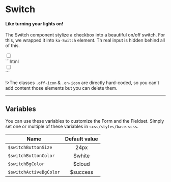 # Switch
####  Like turning your lights on!
The Switch component stylize a checkbox into a beautiful on/off switch. For this, we wrapped it into `ka-Switch` element. Th real input is hidden behind all of this. 
<div class="demo-block">
  <div class="ka-Switch" style="width: 48px;">
    <input type="checkbox" class="ka-Switch__input" id="id">
    <label for="id">
      <span class="off-icon"></span>
      <span class="on-icon"></span>
    </label>
  </div>
</div>
```html
<div class="ka-Switch">
  <input type="checkbox" class="ka-Switch__input" id="switch">
  <label for="switch">
    <span class="off-icon"></span>
    <span class="on-icon"></span>
  </label>
</div>
```

!>The classes `.off-icon` & `.on-icon` are directly hard-coded, so you can't add content those elements but you can delete them.

***
Variables
------
You can use these variables to customize the Form and the Fieldset. Simply set one or multiple of these variables in `scss/styles/base.scss`.

| Name  | Default value |
| ------- |:-----------:|
|`$switchButtonSize`| 24px |
|`$switchButtonColor`| $white |
|`$switchBgColor`| $cloud |
|`$switchActiveBgColor`| $success |